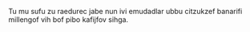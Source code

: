 Tu mu sufu zu raedurec jabe nun ivi emudadlar ubbu citzukzef banarifi millengof vih bof pibo kafijfov sihga.